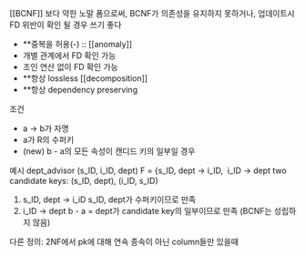 [[BCNF]] 보다 약한 노말 폼으로써, BCNF가 의존성을 유지하지 못하거나, 업데이트시 FD 위반이 확인 될 경우 쓰기 좋다

- **중복을 허용(-) :: [[anomaly]] 
- 개별 관계에서 FD 확인 가능
- 조인 연산 없이 FD 확인 가능
- **항상 lossless [[decomposition]] 
- **항상 dependency preserving

조건
- a -> b가 자명
- a가 R의 수퍼키
- (new) b - a의 모든 속성이 캔디드 키의 일부일 경우

예시
  dept_advisor (s_ID, i_ID, dept)
  F = {s_ID, dept -> i_ID,  i_ID -> dept
  two candidate keys: (s_ID, dept), (i_ID, s_ID)
  1. s_ID, dept -> i_iD 
     s_ID, dept가 수퍼키이므로 만족
2. i_ID -> dept
   b - a = dept가 candidate key의 일부이므로 만족
   (BCNF는 성립하지 않음)

다른 정의:
2NF에서 pk에 대해 연속 종속이 아닌 column들만 있을때